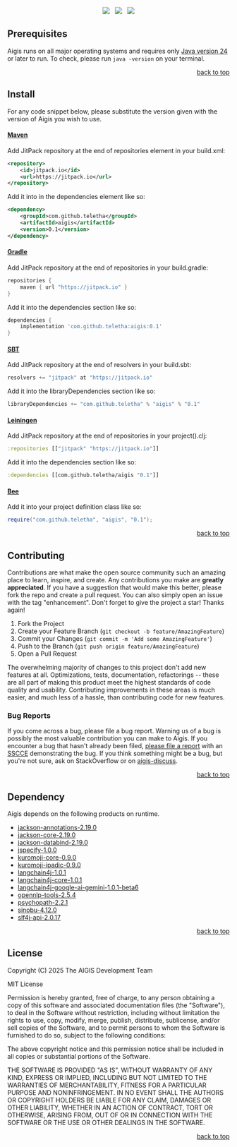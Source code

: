 <p align="center">
    <a href="https://docs.oracle.com/en/java/javase/24/"><img src="https://img.shields.io/badge/Java-Release%2024-green"/></a>
    <span>&nbsp;</span>
    <a href="https://jitpack.io/#teletha/aigis"><img src="https://img.shields.io/jitpack/v/github/teletha/aigis?label=Repository&color=green"></a>
    <span>&nbsp;</span>
    <a href="https://teletha.github.io/aigis"><img src="https://img.shields.io/website.svg?down_color=red&down_message=CLOSE&label=Official%20Site&up_color=green&up_message=OPEN&url=https%3A%2F%2Fteletha.github.io%2Faigis"></a>
</p>







## Prerequisites
Aigis runs on all major operating systems and requires only [Java version 24](https://docs.oracle.com/en/java/javase/24/) or later to run.
To check, please run `java -version` on your terminal.
<p align="right"><a href="#top">back to top</a></p>

## Install
For any code snippet below, please substitute the version given with the version of Aigis you wish to use.
#### [Maven](https://maven.apache.org/)
Add JitPack repository at the end of repositories element in your build.xml:
```xml
<repository>
    <id>jitpack.io</id>
    <url>https://jitpack.io</url>
</repository>
```
Add it into in the dependencies element like so:
```xml
<dependency>
    <groupId>com.github.teletha</groupId>
    <artifactId>aigis</artifactId>
    <version>0.1</version>
</dependency>
```
#### [Gradle](https://gradle.org/)
Add JitPack repository at the end of repositories in your build.gradle:
```gradle
repositories {
    maven { url "https://jitpack.io" }
}
```
Add it into the dependencies section like so:
```gradle
dependencies {
    implementation 'com.github.teletha:aigis:0.1'
}
```
#### [SBT](https://www.scala-sbt.org/)
Add JitPack repository at the end of resolvers in your build.sbt:
```scala
resolvers += "jitpack" at "https://jitpack.io"
```
Add it into the libraryDependencies section like so:
```scala
libraryDependencies += "com.github.teletha" % "aigis" % "0.1"
```
#### [Leiningen](https://leiningen.org/)
Add JitPack repository at the end of repositories in your project().clj:
```clj
:repositories [["jitpack" "https://jitpack.io"]]
```
Add it into the dependencies section like so:
```clj
:dependencies [[com.github.teletha/aigis "0.1"]]
```
#### [Bee](https://teletha.github.io/bee)
Add it into your project definition class like so:
```java
require("com.github.teletha", "aigis", "0.1");
```
<p align="right"><a href="#top">back to top</a></p>


## Contributing
Contributions are what make the open source community such an amazing place to learn, inspire, and create. Any contributions you make are **greatly appreciated**.
If you have a suggestion that would make this better, please fork the repo and create a pull request. You can also simply open an issue with the tag "enhancement".
Don't forget to give the project a star! Thanks again!

1. Fork the Project
2. Create your Feature Branch (`git checkout -b feature/AmazingFeature`)
3. Commit your Changes (`git commit -m 'Add some AmazingFeature'`)
4. Push to the Branch (`git push origin feature/AmazingFeature`)
5. Open a Pull Request

The overwhelming majority of changes to this project don't add new features at all. Optimizations, tests, documentation, refactorings -- these are all part of making this product meet the highest standards of code quality and usability.
Contributing improvements in these areas is much easier, and much less of a hassle, than contributing code for new features.

### Bug Reports
If you come across a bug, please file a bug report. Warning us of a bug is possibly the most valuable contribution you can make to Aigis.
If you encounter a bug that hasn't already been filed, [please file a report](https://github.com/teletha/aigis/issues/new) with an [SSCCE](http://sscce.org/) demonstrating the bug.
If you think something might be a bug, but you're not sure, ask on StackOverflow or on [aigis-discuss](https://github.com/teletha/aigis/discussions).
<p align="right"><a href="#top">back to top</a></p>


## Dependency
Aigis depends on the following products on runtime.
* [jackson-annotations-2.19.0](https://mvnrepository.com/artifact/com.fasterxml.jackson.core/jackson-annotations/2.19.0)
* [jackson-core-2.19.0](https://mvnrepository.com/artifact/com.fasterxml.jackson.core/jackson-core/2.19.0)
* [jackson-databind-2.19.0](https://mvnrepository.com/artifact/com.fasterxml.jackson.core/jackson-databind/2.19.0)
* [jspecify-1.0.0](https://mvnrepository.com/artifact/org.jspecify/jspecify/1.0.0)
* [kuromoji-core-0.9.0](https://mvnrepository.com/artifact/com.atilika.kuromoji/kuromoji-core/0.9.0)
* [kuromoji-ipadic-0.9.0](https://mvnrepository.com/artifact/com.atilika.kuromoji/kuromoji-ipadic/0.9.0)
* [langchain4j-1.0.1](https://mvnrepository.com/artifact/dev.langchain4j/langchain4j/1.0.1)
* [langchain4j-core-1.0.1](https://mvnrepository.com/artifact/dev.langchain4j/langchain4j-core/1.0.1)
* [langchain4j-google-ai-gemini-1.0.1-beta6](https://mvnrepository.com/artifact/dev.langchain4j/langchain4j-google-ai-gemini/1.0.1-beta6)
* [opennlp-tools-2.5.4](https://mvnrepository.com/artifact/org.apache.opennlp/opennlp-tools/2.5.4)
* [psychopath-2.2.1](https://mvnrepository.com/artifact/com.github.teletha/psychopath/2.2.1)
* [sinobu-4.12.0](https://mvnrepository.com/artifact/com.github.teletha/sinobu/4.12.0)
* [slf4j-api-2.0.17](https://mvnrepository.com/artifact/org.slf4j/slf4j-api/2.0.17)
<p align="right"><a href="#top">back to top</a></p>


## License
Copyright (C) 2025 The AIGIS Development Team

MIT License

Permission is hereby granted, free of charge, to any person obtaining a copy
of this software and associated documentation files (the "Software"), to deal
in the Software without restriction, including without limitation the rights
to use, copy, modify, merge, publish, distribute, sublicense, and/or sell
copies of the Software, and to permit persons to whom the Software is
furnished to do so, subject to the following conditions:

The above copyright notice and this permission notice shall be included in all
copies or substantial portions of the Software.

THE SOFTWARE IS PROVIDED "AS IS", WITHOUT WARRANTY OF ANY KIND, EXPRESS OR
IMPLIED, INCLUDING BUT NOT LIMITED TO THE WARRANTIES OF MERCHANTABILITY,
FITNESS FOR A PARTICULAR PURPOSE AND NONINFRINGEMENT. IN NO EVENT SHALL THE
AUTHORS OR COPYRIGHT HOLDERS BE LIABLE FOR ANY CLAIM, DAMAGES OR OTHER
LIABILITY, WHETHER IN AN ACTION OF CONTRACT, TORT OR OTHERWISE, ARISING FROM,
OUT OF OR IN CONNECTION WITH THE SOFTWARE OR THE USE OR OTHER DEALINGS IN THE
SOFTWARE.
<p align="right"><a href="#top">back to top</a></p>